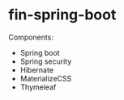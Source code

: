 # fin-spring-boot

Components:
- Spring boot
- Spring security
- Hibernate
- MaterializeCSS
- Thymeleaf
